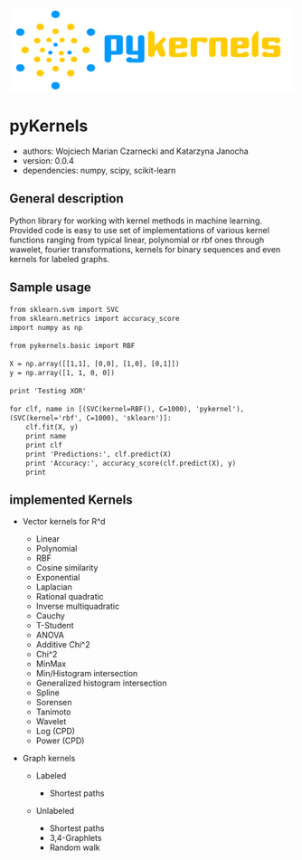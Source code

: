 ![pyKernels](/doc/img/logo.png?raw=true "pyKernels")

# pyKernels
* authors: Wojciech Marian Czarnecki and Katarzyna Janocha
* version: 0.0.4
* dependencies: numpy, scipy, scikit-learn

## General description
Python library for working with kernel methods in machine learning.
Provided code is easy to use set of implementations of various
kernel functions ranging from typical linear, polynomial or
rbf ones through wawelet, fourier transformations, kernels
for binary sequences and even kernels for labeled graphs.

## Sample usage

    from sklearn.svm import SVC
    from sklearn.metrics import accuracy_score
    import numpy as np

    from pykernels.basic import RBF

    X = np.array([[1,1], [0,0], [1,0], [0,1]])
    y = np.array([1, 1, 0, 0])

    print 'Testing XOR'

    for clf, name in [(SVC(kernel=RBF(), C=1000), 'pykernel'), (SVC(kernel='rbf', C=1000), 'sklearn')]:
        clf.fit(X, y)
        print name
        print clf
        print 'Predictions:', clf.predict(X)
        print 'Accuracy:', accuracy_score(clf.predict(X), y)
        print

## implemented Kernels

* Vector kernels for R^d
    * Linear
    * Polynomial
    * RBF
    * Cosine similarity
    * Exponential
    * Laplacian
    * Rational quadratic
    * Inverse multiquadratic
    * Cauchy
    * T-Student
    * ANOVA
    * Additive Chi^2
    * Chi^2
    * MinMax
    * Min/Histogram intersection
    * Generalized histogram intersection
    * Spline
    * Sorensen
    * Tanimoto
    * Wavelet
    * Log (CPD)
    * Power (CPD)

* Graph kernels
    * Labeled
        * Shortest paths

    * Unlabeled
        * Shortest paths
        * 3,4-Graphlets
        * Random walk
